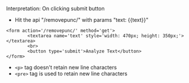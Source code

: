 Interpretation: On clicking submit button
- Hit the api "/removepunc/" with params "text: {{text}}"

```
<form action='/removepunc/' method='get'>
        <textarea name='text' style='width: 470px; height: 350px;'></textarea>
        <br>
        <button type='submit'>Analyze Text</button>
</form>
```
- `<p>` tag doesn't retain new line characters
- `<pre>` tag is used to retain new line characters

